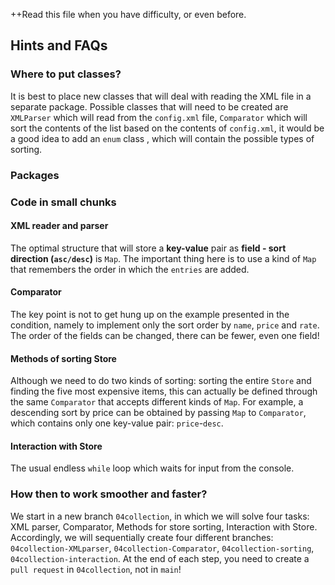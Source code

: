 ++Read this file when you have difficulty, or even before.
## Hints and FAQs
### Where to put classes?
It is best to place new classes that will deal with reading the XML file in a separate package. Possible classes that will need to be created are `XMLParser` which will read from the `config.xml` file, `Comparator` which will sort the contents of the list based on the contents of `config.xml`, it would be a good idea to add an `enum` class , which will contain the possible types of sorting.
### Packages
### Code in small chunks
#### XML reader and parser
The optimal structure that will store a **key-value** pair as **field - sort direction (`asc/desc`)** is `Map`. The important thing here is to use a kind of `Map` that remembers the order in which the `entries` are added.
#### Comparator
The key point is not to get hung up on the example presented in the condition, namely to implement only the sort order by `name`, `price` and `rate`. The order of the fields can be changed, there can be fewer, even one field!
#### Methods of sorting Store
Although we need to do two kinds of sorting: sorting the entire `Store` and finding the five most expensive items, this can actually be defined through the same `Comparator` that accepts different kinds of `Map`. For example, a descending sort by price can be obtained by passing `Map` to `Comparator`, which contains only one key-value pair: `price`-`desc`.
#### Interaction with Store
The usual endless `while` loop which waits for input from the console.
### How then to work smoother and faster?
We start in a new branch `04collection`, in which we will solve four tasks: XML parser, Comparator, Methods for store sorting, Interaction with Store. Accordingly, we will sequentially create four different branches: `04collection-XMLparser`, `04collection-Comparator`, `04collection-sorting`, `04collection-interaction`. At the end of each step, you need to create a `pull request` in `04collection`, not in `main`! 
